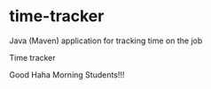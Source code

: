 # time-tracker
Java (Maven) application for tracking time on the job

Time tracker

Good Haha Morning Students!!!
